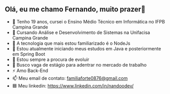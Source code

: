 ## Olá, eu me chamo Fernando, muito prazer👋

- 💬 Tenho 19 anos, cursei o Ensino Médio Técnico em Informática no IFPB Campina Grande
- 🔭 Cursando Análise e Desenvolvimento de Sistemas na Unifacisa Campina Grande
- 🔱 A tecnologia que mais estou familiarizado é o NodeJs
- 🌱 Estou atualmente iniciando meus estudos em Java e posteriormente em Spring Boot
- 👯 Estou sempre a procura de evoluir
- 🤔 Busco vaga de estágio para adentrar no mercado de trabalho
- ⚡ Amo Back-End
- 📫 Meu email de contato: familiaforte0876@gmail.com
- 🟦 Meu linkedin: https://www.linkedin.com/in/nandoodev/

